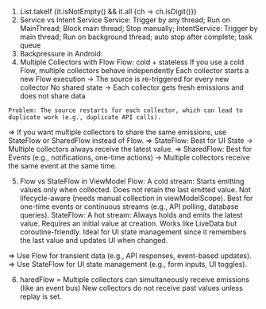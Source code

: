 1. List.takeIf {it.isNotEmpty() && it.all {ch -> ch.isDigit()}}
2. Service vs Intent Service
Service: Trigger by any thread; Run on MainThread; Block main thread; Stop manually;
IntentService: Trigger by main thread; Run on background thread; auto stop after complete; task queue
3. Backpressure in Android:
4. Multiple Collectors with Flow
Flow: cold + stateless
If you use a cold Flow, multiple collectors behave independently
Each collector starts a new Flow execution
-> The source is re-triggered for every new collector
No shared state -> Each collector gets fresh emissions and does not share data

```
Problem: The source restarts for each collector, which can lead to duplicate work (e.g., duplicate API calls).

```

=> If you want multiple collectors to share the same emissions, use StateFlow or SharedFlow instead of Flow.
=> StateFlow: Best for UI State → Multiple collectors always receive the latest value.
=> SharedFlow: Best for Events (e.g., notifications, one-time actions) → Multiple collectors receive the same event at
the same time.

5. Flow vs StateFlow in ViewModel
Flow:
A cold stream: Starts emitting values only when collected.
Does not retain the last emitted value.
Not lifecycle-aware (needs manual collection in viewModelScope).
Best for one-time events or continuous streams (e.g., API polling, database queries).
StateFlow:
A hot stream: Always holds and emits the latest value.
Requires an initial value at creation.
Works like LiveData but coroutine-friendly.
Ideal for UI state management since it remembers the last value and updates UI when changed.

=> Use Flow for transient data (e.g., API responses, event-based updates).
=> Use StateFlow for UI state management (e.g., form inputs, UI toggles).

6. haredFlow = Multiple collectors can simultaneously receive emissions (like an event bus)
New collectors do not receive past values unless replay is set.